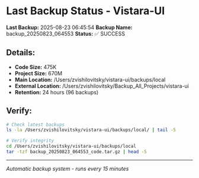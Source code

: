 # Last Backup Status - Vistara-UI

**Last Backup:** 2025-08-23 06:45:54
**Backup Name:** backup_20250823_064553
**Status:** ✅ SUCCESS

## Details:
- **Code Size:** 475K
- **Project Size:** 670M
- **Main Location:** /Users/zvishilovitsky/vistara-ui/backups/local
- **External Location:** /Users/zvishilovitsky/Backup_All_Projects/vistara-ui
- **Retention:** 24 hours (96 backups)

## Verify:
```bash
# Check latest backups
ls -la /Users/zvishilovitsky/vistara-ui/backups/local/ | tail -5

# Verify integrity
cd /Users/zvishilovitsky/vistara-ui/backups/local
tar -tzf backup_20250823_064553_code.tar.gz | head -5
```

---
*Automatic backup system - runs every 15 minutes*
